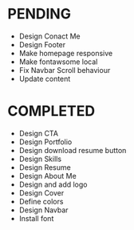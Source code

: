 # PENDING
- Design Conact Me
- Design Footer
- Make homepage responsive
- Make fontawsome local
- Fix Navbar Scroll behaviour
- Update content



# COMPLETED
- Design CTA
- Design Portfolio
- Design download resume button
- Design Skills
- Design Resume
- Design About Me
- Design and add logo
- Design Cover
- Define colors
- Design Navbar
- Install font